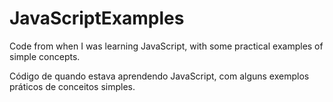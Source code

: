 # JavaScriptExamples
Code from when I was learning JavaScript, with some practical examples of simple concepts.

Código de quando estava aprendendo JavaScript, com alguns exemplos práticos de conceitos simples.
